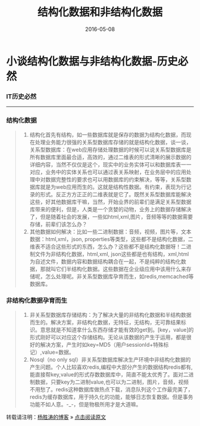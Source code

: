 ﻿---
layout: post
title: "结构化数据和非结构化数据"
date: 2016-05-08 
description: "小谈结构化数据和非结构化数据的历史演变"
tag: IT界的历史必然 
---  



# 小谈结构化数据与非结构化数据-历史必然

### IT历史必然

---

### 结构化数据

> 1. 结构化首先有结构，如一些数据库就是保存的数据为结构化数据，而现在处理业务能力很强的关系型数据库存储的就是结构化数据，谈一谈，关系型数据库：在web应用存储处理数据的时候可以说关系型数据库是所有数据库里面最合适，高效的，通过二维表的形式清晰的展示数据的详细内容，当然不仅仅是这个，现实中的业务实体可以和数据库表一一对应，业务中的实体关系也可以通过表关系映射，在业务层中的应用处理中对数据完整性的要求也可以用数据库的约束解决，等等，关系型数据库就是为web应用而生的。这就是结构性数据。有约束，表现为行记录的形式。反正方方正正的二维表就是它了。既然关系型数据库能解决这些，好其他数据库干嘛，当然，开始业界的前辈们是满足关系型数据库带来的便利，但是，人类是一个贪婪的动物，业务上的数据存储解决了，但是随着社会的发展，一些如html,xml,图片，音频等等的数据需要存储，前辈们该怎么办？
> 2. 其他数据如何解决：比如一些二进制数据：音频，视频，图片等，文本数据：html,xml，json, properties等类型，这些都不是结构化数据，二维表不适合这些形式的东西，怎么办？这些都不是结构化数据呀！二进制文件为非结构化数据，html,xml, json这些都是也有结构，xml,html为自述文件，数据内容和数据结构耦合在一起，不是纯粹的结构化数据，那就叫它们半结构化数据。这些数据在企业级应用中该用什么来存储呢，怎么处理呢。非关系型数据库孕育而生，如redis,memcached等数据库。


### 非结构化数据孕育而生
 
> 1. 非关系型数据库存储结构：为了解决大量的非结构化数据和半结构数据而生的。解决方案，非结构化数据，无特征，无结构，无可靠结果标识。意思就是不知道拿什么东西存储才能有效的get到。[key，value]的形式刚好可以对应这个存储结构。无论从该数据的产生于运用，都是很好的解决方案，产生时如key=MD5（用户sessionId+特殊标记）,value=数据。
> 2. Nosql（no only sql）非关系型数据库解决生产环境中非结构化数据的产生问题。个人比较喜欢redis,编程中大部分产生的数据结构redis都有,能直接帮key,value的形式存数数据库中，简直不能太优秀了。面对二进制数据，只要key为二进制value,也可以为二进制，图片，音频，视频不用愁了。redis这种数据库做热点下载，消息队列这个工作最完美了，redis为缓存数据库，用于持久化的功能，能够日志恢复数据。但是事务功能不如人意。-_-，但是物极所用才是大道嘛。
 
 
转载请注明：[杨胜涛的博客](http://magicyst.github.io) » [点击阅读原文](http://magicyst.github.io/2016/05/结构化数据和非结构化数据/)




